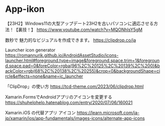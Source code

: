 # App-ikon

【23H2】Windows11の大型アップデート23H2を古いパソコンに適応させる方法！【裏技！】 https://www.youtube.com/watch?v=MQONhIsY5gM

数秒で 魅力的なビジュアルを作成できます。 https://clipdrop.co/ja

Launcher icon generator https://romannurik.github.io/AndroidAssetStudio/icons-launcher.html#foreground.type=image&foreground.space.trim=1&foreground.space.pad=0&foreColor=rgba(96%2C%20125%2C%20139%2C%200)&backColor=rgb(68%2C%20138%2C%20255)&crop=0&backgroundShape=circle&effects=none&name=ic_launcher

「ClipDrop」の使い方 https://tcd-theme.com/2023/06/clipdrop.html

Xamarin.FormsでAndroidアプリのアイコンを変更する https://shuhelohelo.hatenablog.com/entry/2020/07/06/160021

Xamarin.iOS の代替アプリ アイコン
https://learn.microsoft.com/ja-jp/xamarin/ios/app-fundamentals/images-icons/alternate-app-icons


